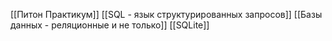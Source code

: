 [[Питон Практикум]]
[[SQL - язык структурированных запросов]]
[[Базы данных - реляционные и не только]]
[[SQLite]]